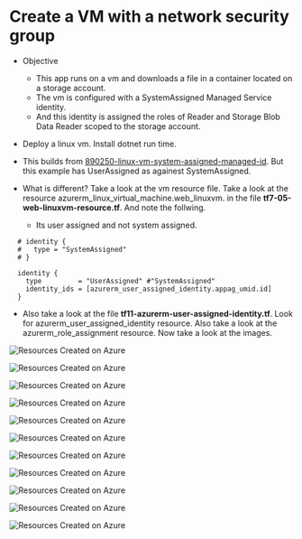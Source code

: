 # Create a VM with a network security group

- Objective
  - This app runs on a vm and downloads a file in a container located on a storage account.
  - The vm is configured with a SystemAssigned Managed Service identity.
  - And this identity is assigned the roles of Reader and Storage Blob Data Reader scoped to the storage account.

- Deploy a linux vm. Install dotnet run time. 

- This builds from [890250-linux-vm-system-assigned-managed-id](https://github.com/AvtsVivek/Az204WthTerraform/tree/main/src/tf-files/890250-linux-vm-system-assigned-managed-id). But this example has UserAssigned as againest SystemAssigned.


- What is different? Take a look at the vm resource file. Take a look at the resource azurerm_linux_virtual_machine.web_linuxvm. in the file **tf7-05-web-linuxvm-resource.tf**. And note the follwing. 
  - Its user assigned and not system assigned.

```
  # identity {
  #   type = "SystemAssigned"
  # }

  identity {
    type         = "UserAssigned" #"SystemAssigned"
    identity_ids = [azurerm_user_assigned_identity.appag_umid.id]
  }
```

  - Also take a look at the file **tf11-azurerm-user-assigned-identity.tf**. Look for azurerm_user_assigned_identity resource. Also take a look at the azurerm_role_assignment resource. Now take a look at the images. 

![Resources Created on Azure](./images/20AfterDeploymentReview20.jpg)

![Resources Created on Azure](./images/20AfterDeploymentReview30.jpg)

![Resources Created on Azure](./images/20AfterDeploymentReview32.jpg)

![Resources Created on Azure](./images/20AfterDeploymentReview33.jpg)

![Resources Created on Azure](./images/20AfterDeploymentReview50.jpg)

![Resources Created on Azure](./images/20AfterDeploymentReview51.jpg)

![Resources Created on Azure](./images/20AfterDeploymentReview55.jpg)

![Resources Created on Azure](./images/20AfterDeploymentReview56.jpg)

![Resources Created on Azure](./images/20AfterDeploymentReview57.jpg)

![Resources Created on Azure](./images/20AfterDeploymentReview60.jpg)

![Resources Created on Azure](./images/20AfterDeploymentReview61.jpg)


